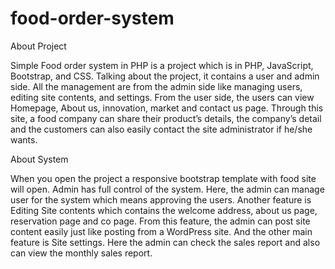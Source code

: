 # food-order-system
About Project


Simple Food order system in PHP is a project which is in PHP, JavaScript, Bootstrap, and CSS. Talking about the project, it contains a user and admin side. All the management are from the admin side like managing users, editing site contents, and settings. From the user side, the users can view Homepage, About us, innovation, market and contact us page. Through this site, a food company can share their product’s details, the company’s detail and the customers can also easily contact the site administrator if he/she wants.

About System


When you open the project a responsive bootstrap template with food site will open. Admin has full control of the system. Here, the admin can manage user for the system which means approving the users. Another feature is Editing Site contents which contains the welcome address, about us page, reservation page and co page. From this feature, the admin can post site content easily just like posting from a WordPress site. And the other main feature is Site settings. Here the admin can check the sales report and also can view the monthly sales report.
